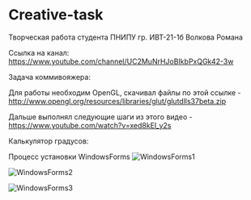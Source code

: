 # Creative-task
Творческая работа студента ПНИПУ гр. ИВТ-21-1б Волкова Романа

Ссылка на канал:
https://www.youtube.com/channel/UC2MuNrHJoBIkbPxQGk42-3w

Задача коммивояжера:

Для работы необходим OpenGL, скачивал файлы по этой ссылке - http://www.opengl.org/resources/libraries/glut/glutdlls37beta.zip

Дальше выполнял следующие шаги из этого видео - https://www.youtube.com/watch?v=xed8kEI_y2s

Калькулятор градусов:

Процесс установки WindowsForms
![WindowsForms1](https://user-images.githubusercontent.com/90625147/169992006-96f176e0-4e7c-40cc-9c51-dcf06ec5cabd.png)

![WindowsForms2](https://user-images.githubusercontent.com/90625147/169992068-d82b0861-2ed3-40d2-83af-1b3377aed5ab.png)

![WindowsForms3](https://user-images.githubusercontent.com/90625147/169992076-b199840c-2f96-47be-8489-34b99fa83030.png)
